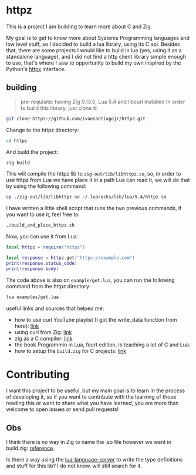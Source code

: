 # httpz

This is a project I am building to learn more about C and Zig.

My goal is to get to know more about Systems Programming languages and low level stuff, so I decided to build a lua library, using its C api.
Besides that, there are some projects I would like to build in lua (yes, using it as a standalone language), and I did not find a http client library simple enough to use, that's where I saw to opportunity to build my own inspired by the Python's [httpx](https://www.python-httpx.org/) interface.

## building
> pre-requisite: having Zig 0.13.0, Lua 5.4 and libcurl installed
In order to build this library, just clone it:
```sh
git clone https://github.com/ivansantiagojr/httpz.git
```

Change to the httpz directory:
```sh
cd httpz
```

And build the project:
```sh
zig build
```

This will compile the httpz lib to `zig-out/lib/libhttpz.so`, so, in order to use httpz from Lua we have place it in a path Lua can read it, we will do that by using the following command:
```sh
cp ./zig-out/lib/libhttpz.so ~/.luarocks/lib/lua/5.4/httpz.so
```

I have written a little shell script that runs the two previous commands, if you want to use it, feel free to:
```sh
./build_and_place_httpz.sh
```

Now, you can use it from Lua:
```lua
local httpz = require("httpz")

local response = httpz.get("https://example.com")
print(response.status_code)
print(response.body)
```

The code above is also on `example/get.lua`, you can run the following command from the httpz directory:
```sh
lua examples/get.lua
```

useful links and sources that helped me:
- how to use curl YouTube playlist (I got the write_data function from here): [link](https://youtube.com/playlist?list=PLA1FTfKBAEX6p-lfk1l_Q2zh2E5wd-cup&si=-FO9rDDavFVTE5H_)
- using curl from Zig: [link](https://ziglang.org/learn/samples/#using-curl-from-zig)
- zig as a C compiler: [link](https://ziglang.org/learn/overview/#zig-is-also-a-c-compiler)
- the book Programmin in Lua, fourt edition, is teaching a lot of C and Lua.
- how to setup the `build.zig` for C projects: [link](https://www.reddit.com/r/Zig/comments/1cjtcc9/zig_013_fail_to_build_c_file/)

# Contributing
I want this project to be useful, but my main goal is to learn in the process of developing it, so if you want to contribute with the learning of those reading this or want to share what you have learned, you are more than welcome to open issues or send pull requests!

## Obs

I think there is no way in Zig to name the .so file however we want in build.zig: [reference](https://github.com/ziglang/zig/issues/2231:w
).

Is there a way using the [lua-language-server](https://github.com/LuaLS/lua-language-server) to write the type definitions and stuff for this lib? I do not know, will still search for it.
